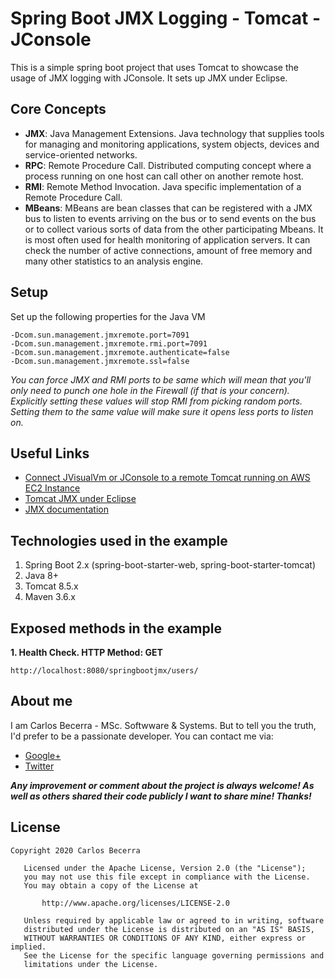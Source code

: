 # Spring Boot JMX Logging - Tomcat - JConsole

This is a simple spring boot project that uses Tomcat to showcase the usage of JMX logging with JConsole. It sets up JMX under Eclipse.
 
## Core Concepts

* **JMX**: Java Management Extensions. Java technology that supplies tools for managing and monitoring applications, system objects, devices and service-oriented networks.
* **RPC**: Remote Procedure Call. Distributed computing concept where a process running on one host can call other on another remote host.
* **RMI**: Remote Method Invocation. Java specific implementation of a Remote Procedure Call.
* **MBeans**: MBeans are bean classes that can be registered with a JMX bus to listen to events arriving on the bus or to send events on the bus or to collect various sorts of data from the other participating Mbeans. It is most often used for health monitoring of application servers. It can check the number of active connections, amount of free memory and many other statistics to an analysis engine.

## Setup
Set up the following properties for the Java VM

```
-Dcom.sun.management.jmxremote.port=7091
-Dcom.sun.management.jmxremote.rmi.port=7091
-Dcom.sun.management.jmxremote.authenticate=false
-Dcom.sun.management.jmxremote.ssl=false
```
_You can force JMX and RMI ports to be same which will mean that you'll only need to punch one hole in the Firewall (if that is your concern). Explicitly setting these values will stop RMI from picking random ports. Setting them to the same value will make sure it opens less ports to listen on._

## Useful Links
* [Connect JVisualVm or JConsole to a remote Tomcat running on AWS EC2 Instance](https://www.youtube.com/watch?v=3o4hS7hg_RU&t=6s)
* [Tomcat JMX under Eclipse](http://www.bigsoft.co.uk/blog/2009/01/18/switch-on-tomcat-jmx-under-eclipse)
* [JMX documentation](https://docs.oracle.com/javase/9/management/monitoring-and-management-using-jmx-technology.htm)

## Technologies used in the example

1. Spring Boot 2.x (spring-boot-starter-web, spring-boot-starter-tomcat)
2. Java 8+
3. Tomcat 8.5.x
4. Maven 3.6.x
 
## Exposed methods in the example

**1. Health Check. HTTP Method: GET**
```
http://localhost:8080/springbootjmx/users/
```

## About me
I am Carlos Becerra - MSc. Softwware & Systems.  But to tell you the truth, I'd prefer to be a passionate developer. You can contact me via:

* [Google+](https://plus.google.com/+CarlosBecerraRodr%C3%ADguez)
* [Twitter](https://twitter.com/CarlosBecerraRo)

_**Any improvement or comment about the project is always welcome! As well as others shared their code publicly I want to share mine! Thanks!**_

## License
```javas
Copyright 2020 Carlos Becerra

   Licensed under the Apache License, Version 2.0 (the "License");
   you may not use this file except in compliance with the License.
   You may obtain a copy of the License at

       http://www.apache.org/licenses/LICENSE-2.0

   Unless required by applicable law or agreed to in writing, software
   distributed under the License is distributed on an "AS IS" BASIS,
   WITHOUT WARRANTIES OR CONDITIONS OF ANY KIND, either express or implied.
   See the License for the specific language governing permissions and
   limitations under the License.

